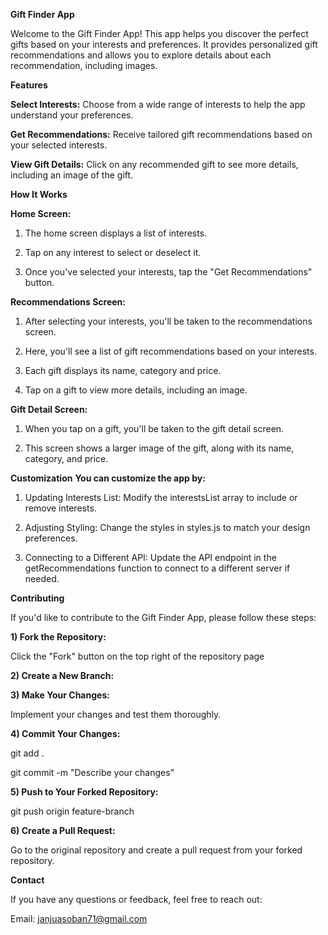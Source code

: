 **Gift Finder App**

Welcome to the Gift Finder App! This app helps you discover the perfect gifts based on your interests and preferences. It provides personalized gift recommendations and allows you to explore details about each recommendation, including images.

**Features**

**Select Interests:**
Choose from a wide range of interests to help the app understand your preferences.

**Get Recommendations:** 
Receive tailored gift recommendations based on your selected interests.

**View Gift Details:**
Click on any recommended gift to see more details, including an image of the gift.

**How It Works**

**Home Screen:**

1) The home screen displays a list of interests.
   
2) Tap on any interest to select or deselect it.

3) Once you've selected your interests, tap the "Get Recommendations" button.

   
**Recommendations Screen:**

1) After selecting your interests, you'll be taken to the recommendations screen.

2) Here, you'll see a list of gift recommendations based on your interests.

3) Each gift displays its name, category and price.

4) Tap on a gift to view more details, including an image.
   
**Gift Detail Screen:**

1) When you tap on a gift, you'll be taken to the gift detail screen.
 
2) This screen shows a larger image of the gift, along with its name, category, and price.


**Customization**
**You can customize the app by:**

1) Updating Interests List: Modify the interestsList array to include or remove interests.

2) Adjusting Styling: Change the styles in styles.js to match your design preferences.

3) Connecting to a Different API: Update the API endpoint in the getRecommendations function to connect to a different server if needed.


**Contributing**

If you'd like to contribute to the Gift Finder App, please follow these steps:

**1) Fork the Repository:**

Click the "Fork" button on the top right of the repository page

**2) Create a New Branch:**

**3) Make Your Changes:**

Implement your changes and test them thoroughly.

**4) Commit Your Changes:**

git add .

git commit -m "Describe your changes"

**5) Push to Your Forked Repository:**

git push origin feature-branch

**6) Create a Pull Request:**

Go to the original repository and create a pull request from your forked repository.

**Contact**

If you have any questions or feedback, feel free to reach out:

Email: janjuasoban71@gmail.com
